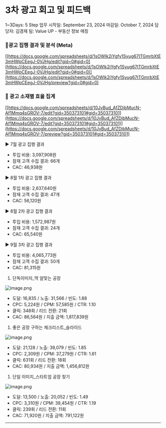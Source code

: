 # 3차 광고 회고 및 피드백

1~3Days: 5 Step
업무 시작일: September 23, 2024
마감일: October 7, 2024
담당자: 김경재
팀: Value UP - 부동산 정보 매칭

### 📍광고 집행 결과 및 분석 (Meta)

[[https://docs.google.com/spreadsheets/d/1sOWIk2iYgfy1Syug67ITGmrbXtE3mHWpCEegJ-0VJHg/edit?gid=0#gid=0](https://docs.google.com/spreadsheets/d/1sOWIk2iYgfy1Syug67ITGmrbXtE3mHWpCEegJ-0VJHg/edit?gid=0#gid=0)](https://docs.google.com/spreadsheets/d/1sOWIk2iYgfy1Syug67ITGmrbXtE3mHWpCEegJ-0VJHg/preview?gid=0#gid=0)

### 📍 광고 소재별 효율 집계

[[https://docs.google.com/spreadsheets/d/10JvBud_AfZDjbMucN-Af1Mmq4sGROV-7/edit?gid=350373101#gid=350373101](https://docs.google.com/spreadsheets/d/10JvBud_AfZDjbMucN-Af1Mmq4sGROV-7/edit?gid=350373101#gid=350373101)](https://docs.google.com/spreadsheets/d/10JvBud_AfZDjbMucN-Af1Mmq4sGROV-7/preview?gid=350373101#gid=350373101)

▶️ 7월 광고 집행 결과

- 투입 비용: 3,097,908원
- 잠재 고객 수집 결과: 66개
- CAC: 46,938원

▶️ 8월 1차 광고 집행 결과

- 투입 비용: 2,637,640원
- 잠재 고객 수집 결과: 47개
- CAC: 56,120원

▶️ 8월 2차 광고 집행 결과

- 투입 비용: 1,572,987원
- 잠재 고객 수집 결과: 24개
- CAC: 65,540원

▶️ 9월 3차 광고 집행 결과

- 투입 비용: 4,065,773원
- 잠재 고객 수집 결과: 50개
- CAC: 81,315원

1. 단독이미지_딱 알맞는 공장

![image.png](image%2041.png)

- 도달: 16,835 / 노출: 31,566 / 빈도: 1.88
- CPC: 5,224원 / CPM: 57,585원 / CTR: 1.10
- 클릭: 348회 / 리드 전환: 21회
- CAC: 86,564원 / 지출 금액: 1,817,839원

1. 좋은 공장 구하는 체크리스트_슬라이드 

![image.png](image%2042.png)

- 도달: 21,128 / 노출: 39,079 / 빈도: 1.85
- CPC: 2,309원 / CPM: 37,279원 / CTR: 1.61
- 클릭: 631회 / 리드 전환: 18회
- CAC: 80,934원 / 지출 금액: 1,456,812원

1. 단일 이미지_스타트업 공장 찾기

![image.png](eb50faa7-5b77-438c-931c-17fe03da3767.png)

- 도달: 13,500 / 노출: 20,052 / 빈도: 1.49
- CPC: 3,310원 / CPM: 39,454원 / CTR: 1.19
- 클릭: 239회 / 리드 전환: 11회
- CAC: 71,920원 / 지출 금액: 791,122원

---